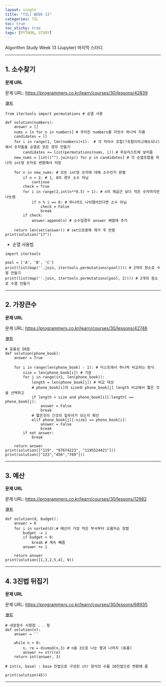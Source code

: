 ```yaml
---
layout: single
title: "TIL) WEEK 13"
categories: TIL
toc: true
toc_sticky: true
tags: [PYTHON, STUDY]
---
```


Algorithm Study Week 13 (Jupyter) 마지막 스터디

__________________________________________________________________________________

## 1. 소수찾기

__문제 URL__

문제 URL: <https://programmers.co.kr/learn/courses/30/lessons/42839>

__코드__

```
from itertools import permutations # 순열 사용

def solution(numbers):
    answer = []                                   
    nums = [n for n in numbers] # 주어진 numbers를 자릿수 하나씩 자름
    candidates = []                                      
    for i in range(1, len(numbers)+1):  # 각 자리수 조합(?조합이라고해도되나)해서 숫자들을 순열로 모든 경우 만들기
        candidates += list(permutations(nums, i)) # 후보리스트에 넣어줌
    new_nums = [int(("").join(p)) for p in candidates] # 각 순열조합을 하나의 int형 숫자로 변환해서 저장

    for n in new_nums: # 모든 int형 숫자에 대해 소수인지 판별
        if n < 2: # 1, 0의 경우 소수 아님
            continue
        check = True            
        for i in range(2,int(n**0.5) + 1): # n의 제곱근 보다 작은 숫자까지만 나눗셈
            if n % i == 0: # 하나라도 나눠떨어진다면 소수 아님
                check = False
                break
        if check:
            answer.append(n) # 소수일경우 answer 배열에 추가

    return len(set(answer)) # set으로중복 제거 후 반환
print(solution("17"))
```
- 순열 사용법

```
import itertools

pool = ['A', 'B', 'C']
print(list(map(''.join, itertools.permutations(pool)))) # 3개의 원소로 수열 만들기
print(list(map(''.join, itertools.permutations(pool, 2)))) # 2개의 원소로 수열 만들기

```
__________________________________________________________________________________


## 2. 가장큰수

__문제 URL__

문제 URL: <https://programmers.co.kr/learn/courses/30/lessons/42746>

__코드__

```
# 효율성 50점 
def solution(phone_book):
    answer = True

    for i in range(len(phone_book) - 1): # 리스트에서 하나씩 비교하는 방식
        size = len(phone_book[i]) # 기준
        for j in range(i+1, len(phone_book)):
            length = len(phone_book[j]) # 비교 대상
            # phone_book[i]의 size와 phone_book[j] length 비교해서 짧은 것을 선택하고
            if length < size and phone_book[i][:length] == phone_book[j]: 
                answer = False
                break
            # 짧은것이 긴것의 접두어가 되는지 확인
            elif phone_book[j][:size] == phone_book[i]:
                answer = False
                break
        if not answer:
            break

    return answer
print(solution(["119", "97674223", "1195524421"]))
print(solution(["123","456","789"]))

```

__________________________________________________________________________________


## 3. 예산

__문제 URL__

문제 URL: <https://programmers.co.kr/learn/courses/30/lessons/12982>

__코드__

```
def solution(d, budget):
    answer = 0
    for i in sorted(d):# 예산이 가장 적은 부서부터 오름차순 정렬
        budget -= i
        if budget < 0:
            break # 계속 빼줌
        answer += 1
        
    return answer
print(solution([1,3,2,5,4], 9))

```
__________________________________________________________________________________

## 4. 3진법 뒤집기

__문제 URL__

문제 URL: <https://programmers.co.kr/learn/courses/30/lessons/68935>

__코드__

```
# 내장함수 사용함 . . 헣
def solution(n):
    answer = ''

    while n > 0:
        n, re = divmod(n,3) # n을 3으로 나눈 몫과 나머지 (튜플)
        answer += str(re)
    return int(answer, 3)

# int(x, base) : base 진법으로 구성된 str 형식의 수를 10진법으로 변환해 줌

print(solution(45))

```
__________________________________________________________________________________










